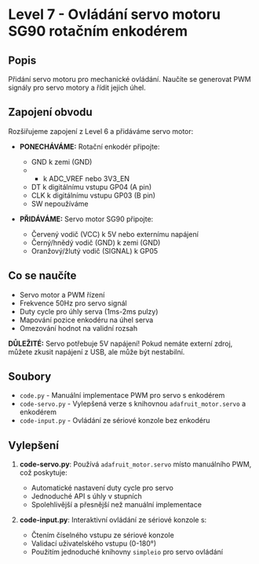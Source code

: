 # Level 7 - Ovládání servo motoru SG90 rotačním enkodérem

## Popis
Přidání servo motoru pro mechanické ovládání. Naučíte se generovat PWM signály pro servo motory a řídit jejich úhel.

## Zapojení obvodu
Rozšiřujeme zapojení z Level 6 a přidáváme servo motor:
- **PONECHÁVÁME:** Rotační enkodér připojte:
  - GND k zemi (GND)
  - + k ADC_VREF nebo 3V3_EN
  - DT k digitálnímu vstupu GP04 (A pin) 
  - CLK k digitálnímu vstupu GP03 (B pin)
  - SW nepoužíváme

- **PŘIDÁVÁME:** Servo motor SG90 připojte:
  - Červený vodič (VCC) k 5V nebo externímu napájení
  - Černý/hnědý vodič (GND) k zemi (GND)
  - Oranžový/žlutý vodič (SIGNAL) k GP05

## Co se naučíte
- Servo motor a PWM řízení
- Frekvence 50Hz pro servo signál
- Duty cycle pro úhly serva (1ms-2ms pulzy)
- Mapování pozice enkodéru na úhel serva
- Omezování hodnot na validní rozsah

**DŮLEŽITÉ:** Servo potřebuje 5V napájení! Pokud nemáte externí zdroj, můžete zkusit napájení z USB, ale může být nestabilní.

## Soubory
- `code.py` - Manuální implementace PWM pro servo s enkodérem
- `code-servo.py` - Vylepšená verze s knihovnou `adafruit_motor.servo` a enkodérem
- `code-input.py` - Ovládání ze sériové konzole bez enkodéru

## Vylepšení
1. **code-servo.py**: Používá `adafruit_motor.servo` místo manuálního PWM, což poskytuje:
   - Automatické nastavení duty cycle pro servo
   - Jednoduché API s úhly v stupních
   - Spolehlivější a přesnější než manuální implementace

2. **code-input.py**: Interaktivní ovládání ze sériové konzole s:
   - Čtením číselného vstupu ze sériové konzole
   - Validací uživatelského vstupu (0-180°)
   - Použitím jednoduché knihovny `simpleio` pro servo ovládání


